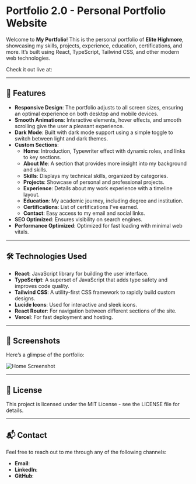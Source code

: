 # Portfolio 2.0 - Personal Portfolio Website

Welcome to **My Portfolio**! This is the personal portfolio of **Elite Highmore**, showcasing my skills, projects, experience, education, certifications, and more. It’s built using React, TypeScript, Tailwind CSS, and other modern web technologies. 

Check it out live at: 

---

## 🚀 Features

- **Responsive Design**: The portfolio adjusts to all screen sizes, ensuring an optimal experience on both desktop and mobile devices.
- **Smooth Animations**: Interactive elements, hover effects, and smooth scrolling give the user a pleasant experience.
- **Dark Mode**: Built with dark mode support using a simple toggle to switch between light and dark themes.
- **Custom Sections**:
  - **Home**: Introduction, Typewriter effect with dynamic roles, and links to key sections.
  - **About Me**: A section that provides more insight into my background and skills.
  - **Skills**: Displays my technical skills, organized by categories.
  - **Projects**: Showcase of personal and professional projects.
  - **Experience**: Details about my work experience with a timeline layout.
  - **Education**: My academic journey, including degree and institution.
  - **Certifications**: List of certifications I've earned.
  - **Contact**: Easy access to my email and social links.
- **SEO Optimized**: Ensures visibility on search engines.
- **Performance Optimized**: Optimized for fast loading with minimal web vitals.

---

## 🛠 Technologies Used

- **React**: JavaScript library for building the user interface.
- **TypeScript**: A superset of JavaScript that adds type safety and improves code quality.
- **Tailwind CSS**: A utility-first CSS framework to rapidly build custom designs.
- **Lucide Icons**: Used for interactive and sleek icons.
- **React Router**: For navigation between different sections of the site.
- **Vercel**: For fast deployment and hosting.

---

## 📸 Screenshots

Here’s a glimpse of the portfolio:

![Home Screenshot](./public/assets/portfolio1.png)

---

## 📜 License

This project is licensed under the MIT License - see the LICENSE file for details.

---

## 📬 Contact

Feel free to reach out to me through any of the following channels:

- **Email**: 
- **LinkedIn**: 
- **GitHub**: 
